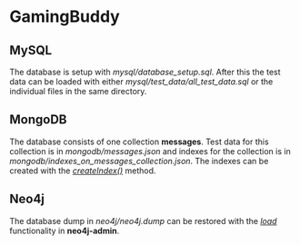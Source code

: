 # GamingBuddy

## MySQL
The database is setup with *mysql/database_setup.sql*.
After this the test data can be loaded with either *mysql/test_data/all_test_data.sql* or the individual files in the same directory.

## MongoDB
The database consists of one collection **messages**.
Test data for this collection is in *mongodb/messages.json* and indexes for the collection is in *mongodb/indexes_on_messages_collection.json*.
The indexes can be created with the *[createIndex()](https://docs.mongodb.com/manual/reference/method/db.collection.createIndex/)* method.

## Neo4j
The database dump in *neo4j/neo4j.dump* can be restored with the *[load](https://neo4j.com/docs/operations-manual/current/backup-restore/restore-dump/)* functionality in **neo4j-admin**.